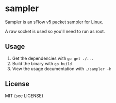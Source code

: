 sampler
===
Sampler is an sFlow v5 packet sampler for Linux.

A raw socket is used so you'll need to run as root.

Usage
---
1. Get the dependencies with `go get ./...`
2. Build the binary with `go build`
3. View the usage documentation with `./sampler -h`

License
---
MIT (see LICENSE)
